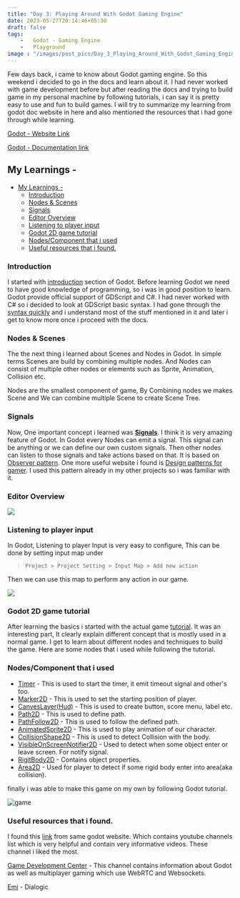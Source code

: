 ```yaml
---
title: "Day 3: Playing Around With Godot Gaming Engine"
date: 2023-05-27T20:14:46+05:30
draft: false
tags:
    -   Godot - Gaming Engine
    -   Playground
image : "/images/post_pics/Day_3_Playing_Around_With_Godot_Gaming_Engine/Cover.png"
---
```


Few days back, i came to know about Godot gaming engine. So this weekend i decided to go in the docs and learn about it.
I had never worked with game development before but after reading the docs and trying to build game in my personal machine by following tutorials, i can say it is pretty easy to use and fun to build games. I will try to summarize my learning from godot doc website in here and also mentioned the resources that i had gone through while learning.

[Godot - Website Link](https://godotengine.org/)

[Godot - Documentation link](https://docs.godotengine.org/en/stable/)

## My Learnings -
- [My Learnings -](#my-learnings--)
  - [Introduction](#introduction)
  - [Nodes \& Scenes](#nodes--scenes)
  - [Signals](#signals)
  - [Editor Overview](#editor-overview)
  - [Listening to player input](#listening-to-player-input)
  - [Godot 2D game tutorial](#godot-2d-game-tutorial)
  - [Nodes/Component that i used](#nodescomponent-that-i-used)
  - [Useful resources that i found.](#useful-resources-that-i-found)

### Introduction

I started with [introduction](https://docs.godotengine.org/en/stable/getting_started/introduction/index.html) section of Godot. Before learning Godot we need to have good knowledge of programming, so i was in good position to learn. 
Godot provide official support of GDScript and C#. I had never worked with C# so i decided to look at GDScript basic syntax.
I had gone through the [syntax quickly](https://docs.godotengine.org/en/stable/tutorials/scripting/gdscript/gdscript_basics.html) and i understand most of the stuff mentioned in it and later i get to know more once i proceed with the docs.


### Nodes & Scenes
The the next thing i learned about Scenes and Nodes in Godot. In simple terms Scenes are build by combining multiple nodes.
And Nodes can consist of multiple other nodes or elements such as Sprite, Animation, Collision etc.

Nodes are the smallest component of game, By Combining nodes we makes Scene and We can combine multiple Scene to create Scene Tree.

### Signals

Now, One important concept i learned was [**Signals**](https://docs.godotengine.org/en/stable/getting_started/introduction/key_concepts_overview.html#signals). I think it is very amazing feature of Godot. In Godot every Nodes can emit a signal. This signal can be anything or we can define our own custom signals. Then other nodes can listen to those signals and take actions based on that. It is based on [Observer pattern](https://gameprogrammingpatterns.com/observer.html). One more useful website i found is [Design patterns for gamer](https://gameprogrammingpatterns.com/). I used this pattern already in my other projects so i was familiar with it.

### Editor Overview

![](/images/post_pics/Day_3_Playing_Around_With_Godot_Gaming_Engine/1.png)

### Listening to player input

In Godot, Listening to player Input is very easy to configure, This can be done by setting input map under
> `Project > Project Setting > Input Map > Add new action`

Then we can use this map to perform any action in our game.

![](/images/post_pics/Day_3_Playing_Around_With_Godot_Gaming_Engine/2.png)

### Godot 2D game tutorial

After learning the basics i started with the actual game [tutorial](https://docs.godotengine.org/en/stable/getting_started/first_2d_game/index.html). It was an interesting part, It clearly explain different concept that is mostly used in a normal game. I get to learn about different nodes and techniques to build the game.
Here are some nodes that i used while following the tutorial.

### Nodes/Component that i used
- [Timer]() - This is used to start the timer, it emit timeout signal and other's too.
- [Marker2D]() - This is used to set the starting position of player.
- [CanvesLayer(Hud)]() - This is used to create button, score menu, label etc.
- [Path2D]() - This is used to define path.
- [PathFollow2D]() - This is used to follow the defined path.
- [AnimatedSprite2D]() - This is used to play animation of our character.
- [CollisionShape2D]() - This is used to detect Collision with the body.
- [VisibleOnScreenNotifier2D]() - Used to detect when some object enter or leave screen. For notify signal.
- [RigitBody2D]() - Contains object properties.
- [Area2D]() - Used for player to detect if some rigid body enter into area(aka collision).

finally i was able to make this game on my own by following Godot tutorial.

![game](/images/post_pics/Day_3_Playing_Around_With_Godot_Gaming_Engine/3.png)

### Useful resources that i found.

I found this [link](https://docs.godotengine.org/en/stable/community/tutorials.html#doc-community-tutorials) from same godot website. Which contains youtube channels list which is very helpful and contain very informative videos. These channel i liked the most.

[Game Development Center](https://www.youtube.com/c/GameDevelopmentCenter) - This channel contains information about Godot as well as multiplayer gaming which use WebRTC and Websockets.

[Emi](https://www.youtube.com/@emi_cpl/videos) - Dialogic




